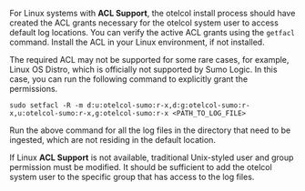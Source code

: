 For Linux systems with **ACL Support**, the otelcol install process should have created the ACL grants necessary for the otelcol system user to access default log locations. You can verify the active ACL grants using the `getfacl` command. Install the ACL in your Linux environment, if not installed.

The required ACL may not be supported for some rare cases, for example, Linux OS Distro, which is officially not supported by Sumo Logic. In this case, you can run the following command to explicitly grant the permissions.

```
sudo setfacl -R -m d:u:otelcol-sumo:r-x,d:g:otelcol-sumo:r-x,u:otelcol-sumo:r-x,g:otelcol-sumo:r-x <PATH_TO_LOG_FILE>
```

Run the above command for all the log files in the directory that need to be ingested, which are not residing in the default location.

If Linux **ACL Support** is not available, traditional Unix-styled user and group permission must be modified. It should be sufficient to add the otelcol system user to the specific group that has access to the log files.